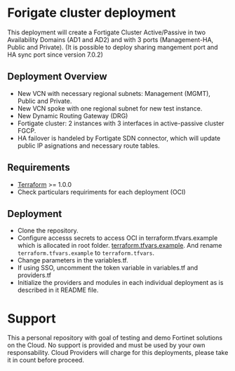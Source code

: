 # Forigate cluster deployment

This deployment will create a Fortigate Cluster Active/Passive in two Availability Domains (AD1 and AD2) and with 3 ports (Management-HA, Public and Private). (It is possible to deploy sharing mangement port and HA sync port since version 7.0.2)

## Deployment Overview

- New VCN with necessary regional subnets: Management (MGMT), Public and Private.
- New VCN spoke with one regional subnet for new test instance.
- New Dynamic Routing Gateway (DRG)
- Fortigate cluster: 2 instances with 3 interfaces in active-passive cluster FGCP.
- HA failover is handeled by Fortigate SDN connector, which will update public IP asignations and necessary route tables.

## Requirements
* [Terraform](https://learn.hashicorp.com/terraform/getting-started/install.html) >= 1.0.0
* Check particulars requiriments for each deployment (OCI) 

## Deployment
* Clone the repository.
* Configure accesss secrets to access OCI in terraform.tfvars.example which is allocated in root folder. [terraform.tfvars.example](./terraform.tfvars.example).  And rename `terraform.tfvars.example` to `terraform.tfvars`.
* Change parameters in the variables.tf.
* If using SSO, uncomment the token variable in variables.tf and providers.tf
* Initialize the providers and modules in each individual deployment as is described in it README file.

# Support
This a personal repository with goal of testing and demo Fortinet solutions on the Cloud. No support is provided and must be used by your own responsability. Cloud Providers will charge for this deployments, please take it in count before proceed.


